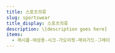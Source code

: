 ```yaml
---
title: 스포츠의류
slug: sportswear
title_display: 스포츠의류
description: \[﻿description goes here]
items:
  - 래시플-여성용-시크-가오리핏-래쉬가드-그레이
---
```

